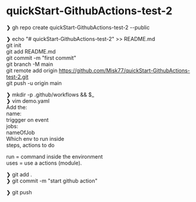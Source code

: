 # quickStart-GithubActions-test-2

❯ gh repo create quickStart-GithubActions-test-2 --public

❯ echo "# quickStart-GithubActions-test-2" >> README.md  
git init  
git add README.md  
git commit -m "first commit"  
git branch -M main  
git remote add origin https://github.com/Misk77/quickStart-GithubActions-test-2.git  
git push -u origin main  


❯ mkdir -p .github/workflows && $_  
❯ vim demo.yaml  
Add the:  
name:  
triggger on event  
jobs:  
  nameOfJob  
    Which env to run inside  
    steps, actions to do  
    

run = command inside the environment  
uses = use a actions (module).   

❯ git add .  
❯ git commit -m "start github action"  

❯ git push  
